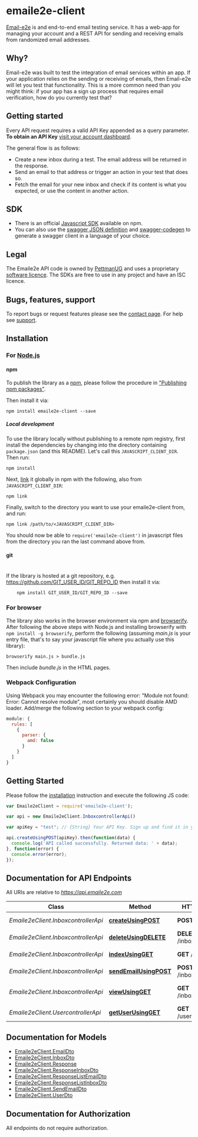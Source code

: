# emaile2e-client

[Email-e2e](https://emaile2e.com) is and end-to-end email testing service. It has a web-app for managing your account and a REST API for sending and receiving emails from randomized email addresses.

## Why?
Email-e2e was built to test the integration of email services within an app. If your application relies on the sending or receiving of emails, then Email-e2e will let you test that functionality. This is a more common need than you might think: if your app has a sign up process that requires email verification, how do you currently test that?

## Getting started
Every API request requires a valid API Key appended as a query parameter. **To obtain an API Key** [visit your account dashboard](http://www.emaile2e.com/dashboard).  

The general flow is as follows:

- Create a new inbox during a test. The email address will be returned in the response. 
- Send an email to that address or trigger an action in your test that does so.
- Fetch the email for your new inbox and check if its content is what you expected, or use the content in another action.

## SDK
- There is an official [Javascript SDK](https://www.npmjs.com/package/emaile2e-client) available on npm.
- You can also use the [swagger JSON definition](https://api.emaile2e.com/v2/api-docs) and [swagger-codegen](https://github.com/swagger-api/swagger-codegen) to generate a swagger client in a language of your choice.

## Legal
The Emaile2e API code is owned by [PettmanUG](http://pettmanug.site) and uses a proprietary [software licence](http://www.binpress.com/license/view/l/c8376a01eca7465027a978d3fde5a1e2). The SDKs are free to use in any project and have an ISC licence.

## Bugs, features, support
To report bugs or request features please see the [contact page](http://www.emaile2e.com/contact). For help see [support](http://www.emaile2e.com/support).

## Installation

### For [Node.js](https://nodejs.org/)

#### npm

To publish the library as a [npm](https://www.npmjs.com/),
please follow the procedure in ["Publishing npm packages"](https://docs.npmjs.com/getting-started/publishing-npm-packages).

Then install it via:

```shell
npm install emaile2e-client --save
```

##### Local development

To use the library locally without publishing to a remote npm registry, first install the dependencies by changing 
into the directory containing `package.json` (and this README). Let's call this `JAVASCRIPT_CLIENT_DIR`. Then run:

```shell
npm install
```

Next, [link](https://docs.npmjs.com/cli/link) it globally in npm with the following, also from `JAVASCRIPT_CLIENT_DIR`:

```shell
npm link
```

Finally, switch to the directory you want to use your emaile2e-client from, and run:

```shell
npm link /path/to/<JAVASCRIPT_CLIENT_DIR>
```

You should now be able to `require('emaile2e-client')` in javascript files from the directory you ran the last 
command above from.

#### git
#
If the library is hosted at a git repository, e.g.
https://github.com/GIT_USER_ID/GIT_REPO_ID
then install it via:

```shell
    npm install GIT_USER_ID/GIT_REPO_ID --save
```

### For browser

The library also works in the browser environment via npm and [browserify](http://browserify.org/). After following
the above steps with Node.js and installing browserify with `npm install -g browserify`,
perform the following (assuming *main.js* is your entry file, that's to say your javascript file where you actually 
use this library):

```shell
browserify main.js > bundle.js
```

Then include *bundle.js* in the HTML pages.

### Webpack Configuration

Using Webpack you may encounter the following error: "Module not found: Error:
Cannot resolve module", most certainly you should disable AMD loader. Add/merge
the following section to your webpack config:

```javascript
module: {
  rules: [
    {
      parser: {
        amd: false
      }
    }
  ]
}
```

## Getting Started

Please follow the [installation](#installation) instruction and execute the following JS code:

```javascript
var Emaile2eClient = require('emaile2e-client');

var api = new Emaile2eClient.InboxcontrollerApi()

var apiKey = "test"; // {String} Your API Key. Sign up and find it in your dashboard.

api.createUsingPOST(apiKey).then(function(data) {
  console.log('API called successfully. Returned data: ' + data);
}, function(error) {
  console.error(error);
});


```

## Documentation for API Endpoints

All URIs are relative to *https://api.emaile2e.com*

Class | Method | HTTP request | Description
------------ | ------------- | ------------- | -------------
*Emaile2eClient.InboxcontrollerApi* | [**createUsingPOST**](docs/InboxcontrollerApi.md#createUsingPOST) | **POST** /inboxes | Create an inbox
*Emaile2eClient.InboxcontrollerApi* | [**deleteUsingDELETE**](docs/InboxcontrollerApi.md#deleteUsingDELETE) | **DELETE** /inboxes/{uuid} | Delete an inbox
*Emaile2eClient.InboxcontrollerApi* | [**indexUsingGET**](docs/InboxcontrollerApi.md#indexUsingGET) | **GET** /inboxes | List your inboxes
*Emaile2eClient.InboxcontrollerApi* | [**sendEmailUsingPOST**](docs/InboxcontrollerApi.md#sendEmailUsingPOST) | **POST** /inboxes/{uuid} | Send an email
*Emaile2eClient.InboxcontrollerApi* | [**viewUsingGET**](docs/InboxcontrollerApi.md#viewUsingGET) | **GET** /inboxes/{uuid} | Fetch emails for a given inbox
*Emaile2eClient.UsercontrollerApi* | [**getUserUsingGET**](docs/UsercontrollerApi.md#getUserUsingGET) | **GET** /users/{jwtToken} | Fetch a user


## Documentation for Models

 - [Emaile2eClient.EmailDto](docs/EmailDto.md)
 - [Emaile2eClient.InboxDto](docs/InboxDto.md)
 - [Emaile2eClient.Response](docs/Response.md)
 - [Emaile2eClient.ResponseInboxDto](docs/ResponseInboxDto.md)
 - [Emaile2eClient.ResponseListEmailDto](docs/ResponseListEmailDto.md)
 - [Emaile2eClient.ResponseListInboxDto](docs/ResponseListInboxDto.md)
 - [Emaile2eClient.SendEmailDto](docs/SendEmailDto.md)
 - [Emaile2eClient.UserDto](docs/UserDto.md)


## Documentation for Authorization

 All endpoints do not require authorization.


